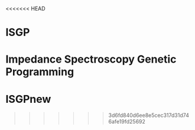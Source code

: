 <<<<<<< HEAD
# ISGP
Impedance Spectroscopy Genetic Programming
=======
# ISGPnew
>>>>>>> 3d6fd840d6ee8e5cec317d31d746afe19fd25692

